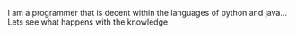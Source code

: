 I am a programmer that is decent within the languages of python and java... Lets see what happens with the knowledge
